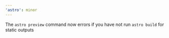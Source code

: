 ```yaml
---
'astro': minor
---
```


The `astro preview` command now errors if you have not run `astro build` for static outputs
